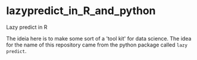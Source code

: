 # lazypredict_in_R_and_python
Lazy predict in R

The ideia here is to make some sort of a 'tool kit' for data science.
The idea for the name of this repository came from the python package called `lazy predict`. 
